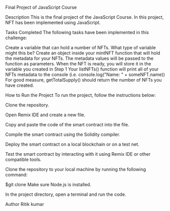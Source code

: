 Final Project of JavaScript Course


Description
This is the final project of the JavaScript Course. In this project, NFT has been implemented using JavaScript.

Tasks Completed
The following tasks have been implemented in this challenge:

Create a variable that can hold a number of NFTs. What type of variable might this be?
Create an object inside your mintNFT function that will hold the metadata for your NFTs. The metadata values will be passed to the function as parameters. When the NFT is ready, you will store it in the variable you created in Step 1
Your listNFTs() function will print all of your NFTs metadata to the console (i.e. console.log("Name: " + someNFT.name))
For good measure, getTotalSupply() should return the number of NFTs you have created.


How to Run the Project
To run the project, follow the instructions below:

Clone the repository.

Open Remix IDE and create a new file.

Copy and paste the code of the smart contract into the file.

Compile the smart contract using the Solidity compiler.

Deploy the smart contract on a local blockchain or on a test net.

Test the smart contract by interacting with it using Remix IDE or other compatible tools.

Clone the repository to your local machine by running the following command:

 $git clone <link of repo>
Make sure Node.js is installed.

In the project directory, open a terminal and run the code.

Author
Ritik kumar
